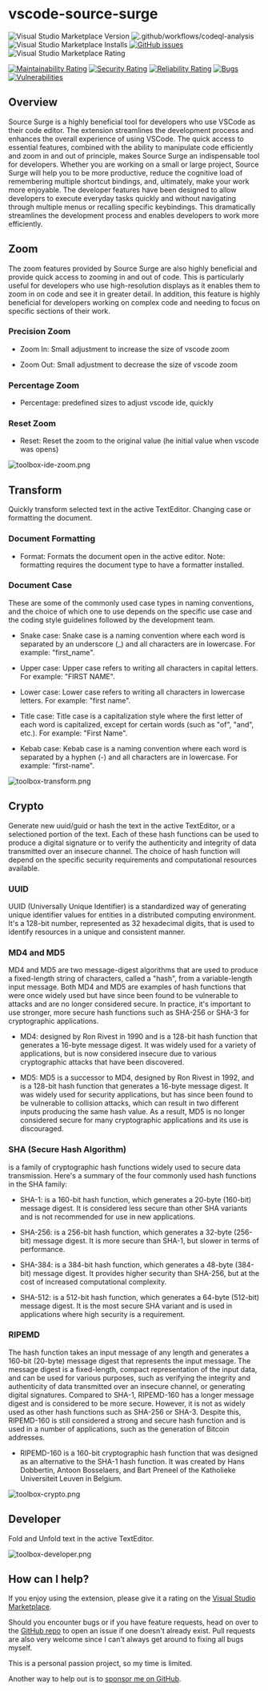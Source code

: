 # vscode-source-surge

![Visual Studio Marketplace Version](https://img.shields.io/visual-studio-marketplace/v/AndrewButson.vscode-source-surge)
![.github/workflows/codeql-analysis](https://github.com/arbs-io/vscode-source-surge/actions/workflows/codeql-analysis.yml/badge.svg)
![Visual Studio Marketplace Installs](https://img.shields.io/visual-studio-marketplace/i/AndrewButson.vscode-source-surge)
[![GitHub issues](https://img.shields.io/github/issues/arbs-io/vscode-source-surge.svg)](https://github.com/arbs-io/vscode-source-surge/issues)
![Visual Studio Marketplace Rating](https://img.shields.io/visual-studio-marketplace/r/AndrewButson.vscode-source-surge)

[![Maintainability Rating](https://sonarcloud.io/api/project_badges/measure?project=arbs-io_vscode-source-surge&metric=sqale_rating)](https://sonarcloud.io/summary/new_code?id=arbs-io_vscode-source-surge)
[![Security Rating](https://sonarcloud.io/api/project_badges/measure?project=arbs-io_vscode-source-surge&metric=security_rating)](https://sonarcloud.io/summary/new_code?id=arbs-io_vscode-source-surge)
[![Reliability Rating](https://sonarcloud.io/api/project_badges/measure?project=arbs-io_vscode-source-surge&metric=reliability_rating)](https://sonarcloud.io/summary/new_code?id=arbs-io_vscode-source-surge)
[![Bugs](https://sonarcloud.io/api/project_badges/measure?project=arbs-io_vscode-source-surge&metric=bugs)](https://sonarcloud.io/summary/new_code?id=arbs-io_vscode-source-surge)
[![Vulnerabilities](https://sonarcloud.io/api/project_badges/measure?project=arbs-io_vscode-source-surge&metric=vulnerabilities)](https://sonarcloud.io/summary/new_code?id=arbs-io_vscode-source-surge)

## Overview

Source Surge is a highly beneficial tool for developers who use VSCode as their code editor. The extension streamlines the development process and enhances the overall experience of using VSCode. The quick access to essential features, combined with the ability to manipulate code efficiently and zoom in and out of principle, makes Source Surge an indispensable tool for developers. Whether you are working on a small or large project, Source Surge will help you to be more productive, reduce the cognitive load of remembering multiple shortcut bindings, and, ultimately, make your work more enjoyable. The developer features have been designed to allow developers to execute everyday tasks quickly and without navigating through multiple menus or recalling specific keybindings. This dramatically streamlines the development process and enables developers to work more efficiently.

## Zoom

The zoom features provided by Source Surge are also highly beneficial and provide quick access to zooming in and out of code. This is particularly useful for developers who use high-resolution displays as it enables them to zoom in on code and see it in greater detail. In addition, this feature is highly beneficial for developers working on complex code and needing to focus on specific sections of their work.

### Precision Zoom

- Zoom In: Small adjustment to increase the size of vscode zoom

- Zoom Out: Small adjustment to decrease the size of vscode zoom

### Percentage Zoom

- Percentage: predefined sizes to adjust vscode ide, quickly

### Reset Zoom

- Reset: Reset the zoom to the original value (he initial value when vscode was opens)

![toolbox-ide-zoom.png](images/toolbox-ide-zoom.png)

## Transform

Quickly transform selected text in the active TextEditor. Changing case or formatting the document.

### Document Formatting

- Format: Formats the document open in the active editor. Note: formatting requires the document type to have a formatter installed.

### Document Case

These are some of the commonly used case types in naming conventions, and the choice of which one to use depends on the specific use case and the coding style guidelines followed by the development team.

- Snake case: Snake case is a naming convention where each word is separated by an underscore (\_) and all characters are in lowercase. For example: "first_name".

- Upper case: Upper case refers to writing all characters in capital letters. For example: "FIRST NAME".

- Lower case: Lower case refers to writing all characters in lowercase letters. For example: "first name".

- Title case: Title case is a capitalization style where the first letter of each word is capitalized, except for certain words (such as "of", "and", etc.). For example: "First Name".

- Kebab case: Kebab case is a naming convention where each word is separated by a hyphen (-) and all characters are in lowercase. For example: "first-name".

![toolbox-transform.png](images/toolbox-transform.png)

## Crypto

Generate new uuid/guid or hash the text in the active TextEditor, or a selectioned portion of the text. Each of these hash functions can be used to produce a digital signature or to verify the authenticity and integrity of data transmitted over an insecure channel. The choice of hash function will depend on the specific security requirements and computational resources available.

### UUID

UUID (Universally Unique Identifier) is a standardized way of generating unique identifier values for entities in a distributed computing environment. It's a 128-bit number, represented as 32 hexadecimal digits, that is used to identify resources in a unique and consistent manner.

### MD4 and MD5

MD4 and MD5 are two message-digest algorithms that are used to produce a fixed-length string of characters, called a "hash", from a variable-length input message. Both MD4 and MD5 are examples of hash functions that were once widely used but have since been found to be vulnerable to attacks and are no longer considered secure. In practice, it's important to use stronger, more secure hash functions such as SHA-256 or SHA-3 for cryptographic applications.

- MD4: designed by Ron Rivest in 1990 and is a 128-bit hash function that generates a 16-byte message digest. It was widely used for a variety of applications, but is now considered insecure due to various cryptographic attacks that have been discovered.

- MD5: MD5 is a successor to MD4, designed by Ron Rivest in 1992, and is a 128-bit hash function that generates a 16-byte message digest. It was widely used for security applications, but has since been found to be vulnerable to collision attacks, which can result in two different inputs producing the same hash value. As a result, MD5 is no longer considered secure for many cryptographic applications and its use is discouraged.

### SHA (Secure Hash Algorithm)

is a family of cryptographic hash functions widely used to secure data transmission. Here's a summary of the four commonly used hash functions in the SHA family:

- SHA-1: is a 160-bit hash function, which generates a 20-byte (160-bit) message digest. It is considered less secure than other SHA variants and is not recommended for use in new applications.

- SHA-256: is a 256-bit hash function, which generates a 32-byte (256-bit) message digest. It is more secure than SHA-1, but slower in terms of performance.

- SHA-384: is a 384-bit hash function, which generates a 48-byte (384-bit) message digest. It provides higher security than SHA-256, but at the cost of increased computational complexity.

- SHA-512: is a 512-bit hash function, which generates a 64-byte (512-bit) message digest. It is the most secure SHA variant and is used in applications where high security is a requirement.

### RIPEMD

The hash function takes an input message of any length and generates a 160-bit (20-byte) message digest that represents the input message. The message digest is a fixed-length, compact representation of the input data, and can be used for various purposes, such as verifying the integrity and authenticity of data transmitted over an insecure channel, or generating digital signatures. Compared to SHA-1, RIPEMD-160 has a longer message digest and is considered to be more secure. However, it is not as widely used as other hash functions such as SHA-256 or SHA-3. Despite this, RIPEMD-160 is still considered a strong and secure hash function and is used in a number of applications, such as the generation of Bitcoin addresses.

- RIPEMD-160 is a 160-bit cryptographic hash function that was designed as an alternative to the SHA-1 hash function. It was created by Hans Dobbertin, Antoon Bosselaers, and Bart Preneel of the Katholieke Universiteit Leuven in Belgium.

![toolbox-crypto.png](images/toolbox-crypto.png)

## Developer

Fold and Unfold text in the active TextEditor.

![toolbox-developer.png](images/toolbox-developer.png)

## **How can I help?**

If you enjoy using the extension, please give it a rating on the [Visual Studio Marketplace](https://marketplace.visualstudio.com/items?itemName=AndrewButson.vscode-jwt-decoder).

Should you encounter bugs or if you have feature requests, head on over to the [GitHub repo](https://github.com/arbs-io/vscode-jwt-decoder) to open an issue if one doesn't already exist.
Pull requests are also very welcome since I can't always get around to fixing all bugs myself.

This is a personal passion project, so my time is limited.

Another way to help out is to [sponsor me on GitHub](https://github.com/sponsors/arbs-io).
